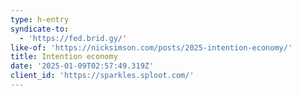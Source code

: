 ```yaml
---
type: h-entry
syndicate-to:
  - 'https://fed.brid.gy/'
like-of: 'https://nicksimson.com/posts/2025-intention-economy/'
title: Intention economy
date: '2025-01-09T02:57:49.319Z'
client_id: 'https://sparkles.sploot.com/'
---
```


